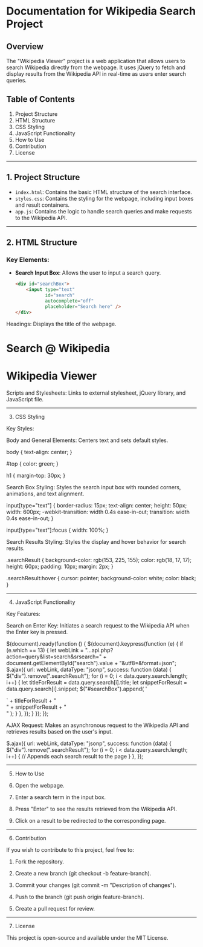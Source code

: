 # Documentation for Wikipedia Search Project

## Overview

The "Wikipedia Viewer" project is a web application that allows users to search Wikipedia directly from the webpage. It uses jQuery to fetch and display results from the Wikipedia API in real-time as users enter search queries.

## Table of Contents

1. Project Structure
2. HTML Structure
3. CSS Styling
4. JavaScript Functionality
5. How to Use
6. Contribution
7. License

---

## 1. Project Structure

- `index.html`: Contains the basic HTML structure of the search interface.
- `styles.css`: Contains the styling for the webpage, including input boxes and result containers.
- `app.js`: Contains the logic to handle search queries and make requests to the Wikipedia API.
  


---

## 2. HTML Structure

### Key Elements:

- **Search Input Box**: Allows the user to input a search query.
  ```html
  <div id="searchBox">
      <input type="text" 
             id="search" 
             autocomplete="off" 
             placeholder="Search here" />
  </div>

Headings: Displays the title of the webpage.

<h1 id="top">
    Search @ Wikipedia
</h1>
<h1>
    Wikipedia Viewer
</h1>

Scripts and Stylesheets: Links to external stylesheet, jQuery library, and JavaScript file.

<link rel="stylesheet" type="text/css" href="styles.css" />
<script src="https://cdnjs.cloudflare.com/ajax/libs/jquery/3.3.1/jquery.min.js"></script>
<script src="app.js" type="text/javascript"></script>



---

3. CSS Styling

Key Styles:

Body and General Elements: Centers text and sets default styles.

body {
    text-align: center;
}

#top {
    color: green;
}

h1 {
    margin-top: 30px;
}

Search Box Styling: Styles the search input box with rounded corners, animations, and text alignment.

input[type="text"] {
    border-radius: 15px;
    text-align: center;
    height: 50px;
    width: 600px;
    -webkit-transition: width 0.4s ease-in-out;
    transition: width 0.4s ease-in-out;
}

input[type="text"]:focus {
    width: 100%;
}

Search Results Styling: Styles the display and hover behavior for search results.

.searchResult {
    background-color: rgb(153, 225, 155);
    color: rgb(18, 17, 17);
    height: 60px;
    padding: 10px;
    margin: 2px;
}

.searchResult:hover {
    cursor: pointer;
    background-color: white;
    color: black;
}



---

4. JavaScript Functionality

Key Features:

Search on Enter Key: Initiates a search request to the Wikipedia API when the Enter key is pressed.

$(document).ready(function () {
    $(document).keypress(function (e) {
        if (e.which == 13) {
            let webLink = "...api.php?action=query&list=search&srsearch=" +
                document.getElementById("search").value +
                "&utf8=&format=json";
            $.ajax({
                url: webLink,
                dataType: "jsonp",
                success: function (data) {
                    $("div").remove(".searchResult");
                    for (i = 0; i < data.query.search.length; i++) {
                        let titleForResult = data.query.search[i].title;
                        let snippetForResult = data.query.search[i].snippet;
                        $("#searchBox").append(
                            '<a href="https://example.com/' +
                            titleForResult +
                            `" target="_blank" style="text-decoration:none">
                                <div class="searchResult">
                                <span class="searchTitle">` +
                            titleForResult +
                            "</span><span><br />" +
                            snippetForResult +
                            "</span></div></a>"
                        );
                    }
                },
            });
        }
    });
});

AJAX Request: Makes an asynchronous request to the Wikipedia API and retrieves results based on the user's input.

$.ajax({
    url: webLink,
    dataType: "jsonp",
    success: function (data) {
        $("div").remove(".searchResult");
        for (i = 0; i < data.query.search.length; i++) {
            // Appends each search result to the page
        }
    },
});



---

5. How to Use

1. Open the webpage.


2. Enter a search term in the input box.


3. Press "Enter" to see the results retrieved from the Wikipedia API.


4. Click on a result to be redirected to the corresponding page.




---

6. Contribution

If you wish to contribute to this project, feel free to:

1. Fork the repository.


2. Create a new branch (git checkout -b feature-branch).


3. Commit your changes (git commit -m "Description of changes").


4. Push to the branch (git push origin feature-branch).


5. Create a pull request for review.




---

7. License

This project is open-source and available under the MIT License.

